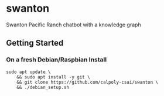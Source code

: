 # swanton
Swanton Pacific Ranch chatbot with a knowledge graph


## Getting Started

### On a fresh Debian/Raspbian Install
```
sudo apt update \
    && sudo apt install -y git \
    && git clone https://github.com/calpoly-csai/swanton \
    && ./debian_setup.sh
```
